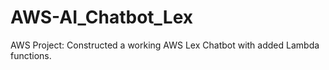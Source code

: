 # AWS-AI_Chatbot_Lex
AWS Project: Constructed a working AWS Lex Chatbot with added Lambda functions.
